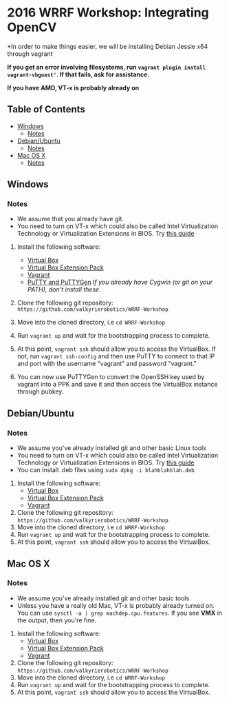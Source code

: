 # 2016 WRRF Workshop: Integrating OpenCV

*In order to make things easier, we will be installing Debian Jessie x64 through vagrant

**If you get an error involving filesystems, run `vagrant plugin install vagrant-vbguest'`. If that fails, ask for assistance.**

**If you have AMD, VT-x is probably already on**

## Table of Contents

* [Windows](#windows)
    * [Notes](#notes)
* [Debian/Ubuntu](#debianubuntu)
    * [Notes](#notes-1)
* [Mac OS X](#mac-os-x)
    * [Notes](#notes-2)

## Windows

### Notes
* We assume that you already have git.
* You need to turn on VT-x which could also be called Intel Virtualization Technology or Virtualization Extensions in BIOS. Try [this guide](http://www.howtogeek.com/213795/how-to-enable-intel-vt-x-in-your-computers-bios-or-uefi-firmware/)

1. Install the following software:
    - [Virtual Box](https://www.virtualbox.org/wiki/Downloads)
    - [Virtual Box Extension Pack](http://download.virtualbox.org/virtualbox/5.1.4/Oracle_VM_VirtualBox_Extension_Pack-5.1.4-110228.vbox-extpack)
    - [Vagrant](http://www.vagrantup.com/)
    - [PuTTY and PuTTYGen](http://www.chiark.greenend.org.uk/~sgtatham/putty/download.html) *If you already have Cygwin (or git on your PATH), don't install these.*

2. Clone the following git repository: `https://github.com/valkyrierobotics/WRRF-Workshop`
3. Move into the cloned directory, i.e `cd WRRF-Workshop`
4. Run `vagrant up` and wait for the bootstrapping process to complete.
5. At this point, `vagrant ssh` should allow you to access the VirtualBox. If not, run `vagrant ssh-config` and then
use PuTTY to connect to that IP and port with the username "vagrant" and password "vagrant."
6. You can now use PuTTYGen to convert the OpenSSH key used by vagrant into a PPK and save it and then access the VirtualBox instance through pubkey.

## Debian/Ubuntu

### Notes
* We assume you've already installed git and other basic Linux tools
* You need to turn on VT-x which could also be called Intel Virtualization Technology or Virtualization Extensions in BIOS. Try [this guide](http://www.howtogeek.com/213795/how-to-enable-intel-vt-x-in-your-computers-bios-or-uefi-firmware/)
* You can install .deb files using `sudo dpkg -i blahblahblah.deb`

1. Install the following software:
    - [Virtual Box](https://www.virtualbox.org/wiki/Downloads)
    - [Virtual Box Extension Pack](http://download.virtualbox.org/virtualbox/5.1.4/Oracle_VM_VirtualBox_Extension_Pack-5.1.4-110228.vbox-extpack)
    - [Vagrant](http://www.vagrantup.com/)
2. Clone the following git repository: `https://github.com/valkyrierobotics/WRRF-Workshop`
3. Move into the cloned directory, i.e `cd WRRF-Workshop`
4. Run `vagrant up` and wait for the bootstrapping process to complete.
5. At this point, `vagrant ssh` should allow you to access the VirtualBox.

## Mac OS X

### Notes
* We assume you've already installed git and other basic tools
* Unless you have a really old Mac, VT-x is probably already turned on. You can use `sysctl -a | grep machdep.cpu.features`. If you see **VMX** in the output, then you're fine.

1. Install the following software:
    - [Virtual Box](https://www.virtualbox.org/wiki/Downloads)
    - [Virtual Box Extension Pack](http://download.virtualbox.org/virtualbox/5.1.4/Oracle_VM_VirtualBox_Extension_Pack-5.1.4-110228.vbox-extpack)
    - [Vagrant](http://www.vagrantup.com/)
2. Clone the following git repository: `https://github.com/valkyrierobotics/WRRF-Workshop`
3. Move into the cloned directory, i.e `cd WRRF-Workshop`
4. Run `vagrant up` and wait for the bootstrapping process to complete.
5. At this point, `vagrant ssh` should allow you to access the VirtualBox.
